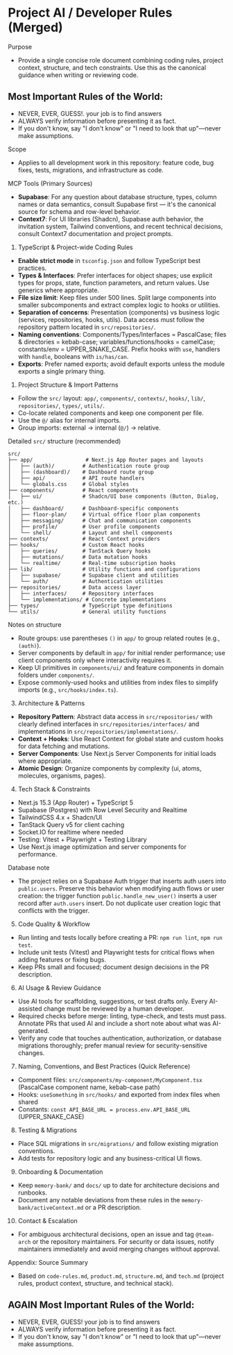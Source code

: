 # Project AI / Developer Rules (Merged)

Purpose
- Provide a single concise role document combining coding rules, project context, structure, and tech constraints. Use this as the canonical guidance when writing or reviewing code.


## Most Important Rules of the World:
- NEVER, EVER, GUESS!. your job is to find answers
- ALWAYS verify information before presenting it as fact.
- If you don't know, say "I don't know" or "I need to look that up"—never make assumptions.

Scope
- Applies to all development work in this repository: feature code, bug fixes, tests, migrations, and infrastructure as code.

MCP Tools (Primary Sources)
- **Supabase**: For any question about database structure, types, column names or data semantics, consult Supabase first — it's the canonical source for schema and row-level behavior.
- **Context7**: For UI libraries (Shadcn), Supabase auth behavior, the invitation system, Tailwind conventions, and recent technical decisions, consult Context7 documentation and project prompts.


1. TypeScript & Project-wide Coding Rules
- **Enable strict mode** in `tsconfig.json` and follow TypeScript best practices.
- **Types & Interfaces**: Prefer interfaces for object shapes; use explicit types for props, state, function parameters, and return values. Use generics where appropriate.
- **File size limit**: Keep files under 500 lines. Split large components into smaller subcomponents and extract complex logic to hooks or utilities.
- **Separation of concerns**: Presentation (components) vs business logic (services, repositories, hooks, utils). Data access must follow the repository pattern located in `src/repositories/`.
- **Naming conventions**: Components/Types/Interfaces = PascalCase; files & directories = kebab-case; variables/functions/hooks = camelCase; constants/env = UPPER_SNAKE_CASE. Prefix hooks with `use`, handlers with `handle`, booleans with `is/has/can`.
- **Exports**: Prefer named exports; avoid default exports unless the module exports a single primary thing.

1. Project Structure & Import Patterns
- Follow the `src/` layout: `app/`, `components/`, `contexts/`, `hooks/`, `lib/`, `repositories/`, `types/`, `utils/`.
- Co-locate related components and keep one component per file.
- Use the `@/` alias for internal imports.
- Group imports: external → internal (`@/`) → relative.

Detailed `src/` structure (recommended)
```
src/
├── app/                 # Next.js App Router pages and layouts
│   ├── (auth)/         # Authentication route group
│   ├── (dashboard)/    # Dashboard route group
│   ├── api/            # API route handlers
│   └── globals.css     # Global styles
├── components/         # React components
│   ├── ui/             # Shadcn/UI base components (Button, Dialog, etc.)
│   ├── dashboard/      # Dashboard-specific components
│   ├── floor-plan/     # Virtual office floor plan components
│   ├── messaging/      # Chat and communication components
│   ├── profile/        # User profile components
│   └── shell/          # Layout and shell components
├── contexts/           # React Context providers
├── hooks/              # Custom React hooks
│   ├── queries/        # TanStack Query hooks
│   ├── mutations/      # Data mutation hooks
│   └── realtime/       # Real-time subscription hooks
├── lib/                # Utility functions and configurations
│   ├── supabase/       # Supabase client and utilities
│   └── auth/           # Authentication utilities
├── repositories/       # Data access layer
│   ├── interfaces/     # Repository interfaces
│   └── implementations/ # Concrete implementations
├── types/              # TypeScript type definitions
└── utils/              # General utility functions
```

Notes on structure
- Route groups: use parentheses `()` in `app/` to group related routes (e.g., `(auth)`).
- Server components by default in `app/` for initial render performance; use client components only where interactivity requires it.
- Keep UI primitives in `components/ui/` and feature components in domain folders under `components/`.
- Expose commonly-used hooks and utilities from index files to simplify imports (e.g., `src/hooks/index.ts`).

3. Architecture & Patterns
- **Repository Pattern**: Abstract data access in `src/repositories/` with clearly defined interfaces in `src/repositories/interfaces/` and implementations in `src/repositories/implementations/`.
- **Context + Hooks**: Use React Context for global state and custom hooks for data fetching and mutations.
- **Server Components**: Use Next.js Server Components for initial loads where appropriate.
- **Atomic Design**: Organize components by complexity (ui, atoms, molecules, organisms, pages).

4. Tech Stack & Constraints
- Next.js 15.3 (App Router) + TypeScript 5
- Supabase (Postgres) with Row Level Security and Realtime
- TailwindCSS 4.x + Shadcn/UI
- TanStack Query v5 for client caching
- Socket.IO for realtime where needed
- Testing: Vitest + Playwright + Testing Library
- Use Next.js image optimization and server components for performance.

Database note
- The project relies on a Supabase Auth trigger that inserts auth users into `public.users`. Preserve this behavior when modifying auth flows or user creation: the trigger function `public.handle_new_user()` inserts a user record after `auth.users` insert. Do not duplicate user creation logic that conflicts with the trigger.

5. Code Quality & Workflow
- Run linting and tests locally before creating a PR: `npm run lint`, `npm run test`.
- Include unit tests (Vitest) and Playwright tests for critical flows when adding features or fixing bugs.
- Keep PRs small and focused; document design decisions in the PR description.

6. AI Usage & Review Guidance
- Use AI tools for scaffolding, suggestions, or test drafts only. Every AI-assisted change must be reviewed by a human developer.
- Required checks before merge: linting, type-check, and tests must pass. Annotate PRs that used AI and include a short note about what was AI-generated.
- Verify any code that touches authentication, authorization, or database migrations thoroughly; prefer manual review for security-sensitive changes.

7. Naming, Conventions, and Best Practices (Quick Reference)
- Component files: `src/components/my-component/MyComponent.tsx` (PascalCase component name, kebab-case path)
- Hooks: `useSomething` in `src/hooks/` and exported from index files when shared
- Constants: `const API_BASE_URL = process.env.API_BASE_URL` (UPPER_SNAKE_CASE)

8. Testing & Migrations
- Place SQL migrations in `src/migrations/` and follow existing migration conventions.
- Add tests for repository logic and any business-critical UI flows.

9. Onboarding & Documentation
- Keep `memory-bank/` and `docs/` up to date for architecture decisions and runbooks.
- Document any notable deviations from these rules in the `memory-bank/activeContext.md` or a PR description.

10. Contact & Escalation
- For ambiguous architectural decisions, open an issue and tag `@team-arch` or the repository maintainers. For security or data issues, notify maintainers immediately and avoid merging changes without approval.

Appendix: Source Summary
- Based on `code-rules.md`, `product.md`, `structure.md`, and `tech.md` (project rules, product context, structure, and technical stack).


## AGAIN Most Important Rules of the World:
- NEVER, EVER, GUESS! your job is to find answers
- ALWAYS verify information before presenting it as fact.
- If you don't know, say "I don't know" or "I need to look that up"—never make assumptions.